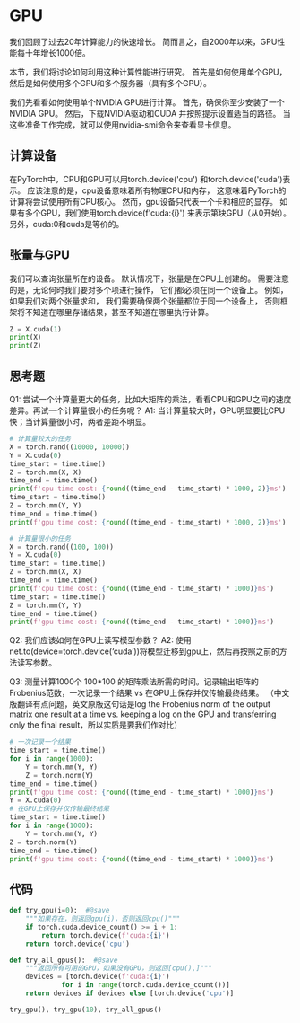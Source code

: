 # GPU
我们回顾了过去20年计算能力的快速增长。 简而言之，自2000年以来，GPU性能每十年增长1000倍。

本节，我们将讨论如何利用这种计算性能进行研究。 首先是如何使用单个GPU，然后是如何使用多个GPU和多个服务器（具有多个GPU）。

我们先看看如何使用单个NVIDIA GPU进行计算。 首先，确保你至少安装了一个NVIDIA GPU。 然后，下载NVIDIA驱动和CUDA 并按照提示设置适当的路径。 当这些准备工作完成，就可以使用nvidia-smi命令来查看显卡信息。

## 计算设备
在PyTorch中，CPU和GPU可以用torch.device('cpu') 和torch.device('cuda')表示。 应该注意的是，cpu设备意味着所有物理CPU和内存， 这意味着PyTorch的计算将尝试使用所有CPU核心。 然而，gpu设备只代表一个卡和相应的显存。 如果有多个GPU，我们使用torch.device(f'cuda:{i}') 来表示第块GPU（从0开始）。 另外，cuda:0和cuda是等价的。

## 张量与GPU
我们可以查询张量所在的设备。 默认情况下，张量是在CPU上创建的。
需要注意的是，无论何时我们要对多个项进行操作， 它们都必须在同一个设备上。 例如，如果我们对两个张量求和， 我们需要确保两个张量都位于同一个设备上， 否则框架将不知道在哪里存储结果，甚至不知道在哪里执行计算。
![]()
```py
Z = X.cuda(1)
print(X)
print(Z)
```
## 思考题
Q1: 尝试一个计算量更大的任务，比如大矩阵的乘法，看看CPU和GPU之间的速度差异。再试一个计算量很小的任务呢？
A1: 当计算量较大时，GPU明显要比CPU快；当计算量很小时，两者差距不明显。
```py
# 计算量较大的任务
X = torch.rand((10000, 10000))
Y = X.cuda(0)
time_start = time.time()
Z = torch.mm(X, X)
time_end = time.time()
print(f'cpu time cost: {round((time_end - time_start) * 1000, 2)}ms')
time_start = time.time()
Z = torch.mm(Y, Y)
time_end = time.time()
print(f'gpu time cost: {round((time_end - time_start) * 1000, 2)}ms')

# 计算量很小的任务
X = torch.rand((100, 100))
Y = X.cuda(0)
time_start = time.time()
Z = torch.mm(X, X)
time_end = time.time()
print(f'cpu time cost: {round((time_end - time_start) * 1000)}ms')
time_start = time.time()
Z = torch.mm(Y, Y)
time_end = time.time()
print(f'gpu time cost: {round((time_end - time_start) * 1000)}ms')
```
Q2: 我们应该如何在GPU上读写模型参数？
A2: 使用net.to(device=torch.device(‘cuda’))将模型迁移到gpu上，然后再按照之前的方法读写参数。

Q3: 测量计算1000个 100*100 的矩阵乘法所需的时间。记录输出矩阵的Frobenius范数，一次记录一个结果 vs 在GPU上保存并仅传输最终结果。
（中文版翻译有点问题，英文原版这句话是log the Frobenius norm of the output matrix one result at a time vs. keeping a log on the GPU and transferring only the final result，所以实质是要我们作对比）
```py
# 一次记录一个结果
time_start = time.time()
for i in range(1000):
    Y = torch.mm(Y, Y)
    Z = torch.norm(Y)
time_end = time.time()
print(f'gpu time cost: {round((time_end - time_start) * 1000)}ms')
Y = X.cuda(0)
# 在GPU上保存并仅传输最终结果
time_start = time.time()
for i in range(1000):
    Y = torch.mm(Y, Y)
Z = torch.norm(Y)
time_end = time.time()
print(f'gpu time cost: {round((time_end - time_start) * 1000)}ms')
```
## 代码
```py
def try_gpu(i=0):  #@save
    """如果存在，则返回gpu(i)，否则返回cpu()"""
    if torch.cuda.device_count() >= i + 1:
        return torch.device(f'cuda:{i}')
    return torch.device('cpu')

def try_all_gpus():  #@save
    """返回所有可用的GPU，如果没有GPU，则返回[cpu(),]"""
    devices = [torch.device(f'cuda:{i}')
             for i in range(torch.cuda.device_count())]
    return devices if devices else [torch.device('cpu')]

try_gpu(), try_gpu(10), try_all_gpus()
```
